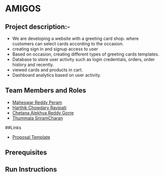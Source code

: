# AMIGOS

## Project description:- 
* We are developing a website with a greeting card shop. where customers can select cards according to the occasion.
* creating sign in and signup access to user
* Based on occasion, creating different types of greeting cards templates.
* Database to store user activity such as login credentials, orders, order history and recently.
* viewed cards and products in cart.
* Dashboard analytics based on user activity.


## Team Members and Roles

* [Maheswar Reddy Peram](https://github.com/maheswarreddy01/CIS641-HW2-Peram/)
* [Harthik Chowdary Ravipati](https://github.com/harthik27/CIS641-HW2-Ravipati)
* [Chetana Alekhya Reddy Gorre](https://github.com/ChetanaAlekhya/CIS641-HW2-Gorre)
* [Thummala SriramCharan](https://github.com/Thummalasriram44/CIS641-HW2-Thummala)

##Links
* [Proposal Template](https://github.com/maheswarreddy01/GVSU-CIS641-Amigos/blob/master/docs/proposal-template.md)
## Prerequisites

## Run Instructions
